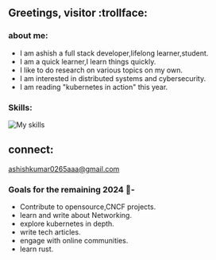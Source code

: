 
## Greetings, visitor :trollface:


### about me:
- I am ashish a full stack developer,lifelong learner,student.
- I am a quick learner,I learn things quickly.
- I like to do research on various topics on my own.
- I am interested in distributed systems and cybersecurity.
- I am reading "kubernetes in action" this year.


### Skills:

![My skills](https://skillicons.dev/icons?i=js,python,c,cpp,go,kubernetes,docker,aws,bash,linux,mongodb,postgres)



## connect:
ashishkumar0265aaa@gmail.com

### Goals for the remaining 2024 :crystal_ball:- 
- Contribute to opensource,CNCF projects.
- learn and write about Networking.
- explore kubernetes in depth.
- write tech articles.
- engage with online communities.
- learn rust.